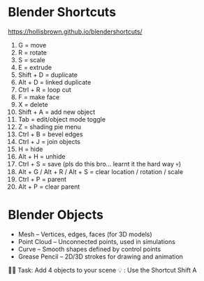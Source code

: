 

# Blender Shortcuts

https://hollisbrown.github.io/blendershortcuts/

1. G = move
2. R = rotate
3. S = scale
4. E = extrude
5. Shift + D = duplicate
6. Alt + D = linked duplicate
7. Ctrl + R = loop cut
8. F = make face
9. X = delete
10. Shift + A = add new object
11. Tab = edit/object mode toggle
12. Z = shading pie menu
13. Ctrl + B = bevel edges
14. Ctrl + J = join objects
15. H = hide
16. Alt + H = unhide
17. Ctrl + S = save (pls do this bro… learnt it the hard way 💀)
18. Alt + G / Alt + R / Alt + S = clear location / rotation / scale
19. Ctrl + P = parent
20. Alt + P = clear parent



# Blender Objects


- Mesh – Vertices, edges, faces (for 3D models)
- Point Cloud – Unconnected points, used in simulations
- Curve – Smooth shapes defined by control points
- Grease Pencil – 2D/3D strokes for drawing and animation



🧑‍💻 Task: Add 4 objects to your scene 
💡 : Use the Shortcut Shift A

